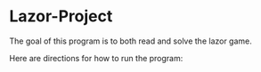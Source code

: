 # Lazor-Project

The goal of this program is to both read and solve the lazor game. 

Here are directions for how to run the program:

